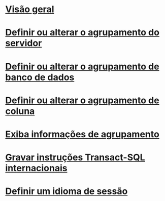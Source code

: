 # [Visão geral](collation-and-unicode-support.md)  
# [Definir ou alterar o agrupamento do servidor](set-or-change-the-server-collation.md)  
# [Definir ou alterar o agrupamento de banco de dados](set-or-change-the-database-collation.md)  
# [Definir ou alterar o agrupamento de coluna](set-or-change-the-column-collation.md)  
# [Exiba informações de agrupamento](view-collation-information.md)  
# [Gravar instruções Transact-SQL internacionais](write-international-transact-sql-statements.md)  
# [Definir um idioma de sessão](set-a-session-language.md)  
